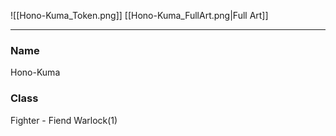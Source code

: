 ![[Hono-Kuma_Token.png]]
[[Hono-Kuma_FullArt.png|Full Art]]

---
### Name
Hono-Kuma
### Class
Fighter - Fiend Warlock(1)